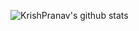 ![KrishPranav's github stats](https://github-readme-stats.vercel.app/api?username=krishpranav&show_icons=true&theme=dark)
